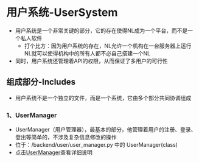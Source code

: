 # 用户系统-UserSystem
- 用户系统是一个非常关键的部分，它的存在使得NL成为一个平台，而不是一个私人软件
  - 打个比方：因为用户系统的存在，NL允许一个机构在一台服务器上运行NL就可以使得机构中的所有人都不必自己搭建一个NL
- 同时，用户系统还管理着API的权限，从而保证了多用户的可行性

## 组成部分-Includes
- 用户系统不是一个独立的文件，而是一个系统，它由多个部分共同协调组成

### **1、UserManager**
  - UserManager（用户管理器），最基本的部分，他管理着用户的注册、登录、登出等简单的，不涉及复杂信息修改的操作
  - 位于：/backend/user/user_manager.py 中的 UserManager(class)
  - 点击[UserManager](/backend/user_system/user_manager.md)查看详细说明
  
        
